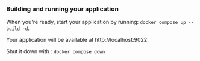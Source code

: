 ### Building and running your application

When you're ready, start your application by running:
`docker compose up --build -d`.

Your application will be available at http://localhost:9022.

Shut it down with :
`docker compose down`
